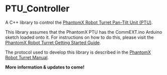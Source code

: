 # PTU_Controller
A C++ library to control the [PhantomX Robot Turret Pan-Tilt Unit (PTU)](https://www.trossenrobotics.com/productdocs/Interbotix_Robot_Turret_Manual.pdf). 

This library assumes that the PhantomX PTU has the CommEXT.ino Arduino sketch loaded onto it. For instructions on how to do this, please visit the [PhantomX Robot Turret Getting Started Guide](https://learn.trossenrobotics.com/interbotix/robot-turrets/phantomx-turret). 

The protocol used to develop this library is described in the [PhantomX Robot Turret Manual](https://www.trossenrobotics.com/productdocs/Interbotix_Robot_Turret_Manual.pdf).

**More information & updates to come!**
